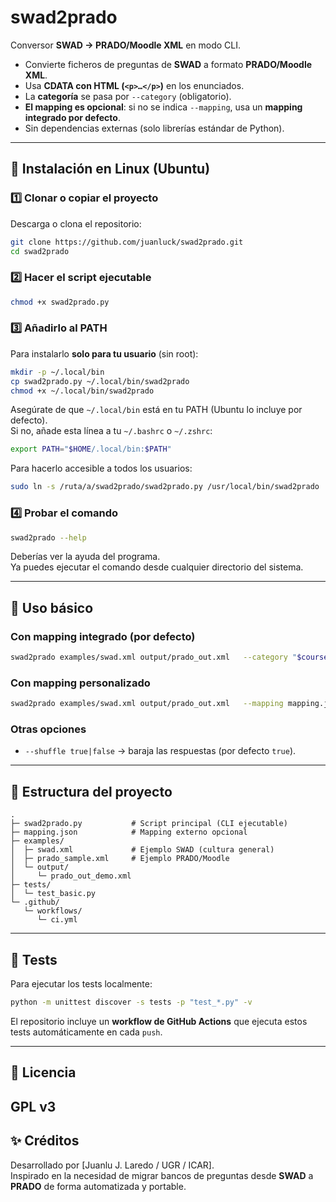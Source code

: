 # swad2prado

Conversor **SWAD → PRADO/Moodle XML** en modo CLI.

- Convierte ficheros de preguntas de **SWAD** a formato **PRADO/Moodle XML**.
- Usa **CDATA con HTML (`<p>…</p>`)** en los enunciados.
- La **categoría** se pasa por `--category` (obligatorio).
- **El mapping es opcional**: si no se indica `--mapping`, usa un **mapping integrado por defecto**.
- Sin dependencias externas (solo librerías estándar de Python).

---

## 🚀 Instalación en Linux (Ubuntu)

### 1️⃣ Clonar o copiar el proyecto
Descarga o clona el repositorio:
```bash
git clone https://github.com/juanluck/swad2prado.git
cd swad2prado
```

### 2️⃣ Hacer el script ejecutable
```bash
chmod +x swad2prado.py
```

### 3️⃣ Añadirlo al PATH
Para instalarlo **solo para tu usuario** (sin root):
```bash
mkdir -p ~/.local/bin
cp swad2prado.py ~/.local/bin/swad2prado
chmod +x ~/.local/bin/swad2prado
```

Asegúrate de que `~/.local/bin` está en tu PATH (Ubuntu lo incluye por defecto).  
Si no, añade esta línea a tu `~/.bashrc` o `~/.zshrc`:
```bash
export PATH="$HOME/.local/bin:$PATH"
```

Para hacerlo accesible a todos los usuarios:
```bash
sudo ln -s /ruta/a/swad2prado/swad2prado.py /usr/local/bin/swad2prado
```

### 4️⃣ Probar el comando
```bash
swad2prado --help
```

Deberías ver la ayuda del programa.  
Ya puedes ejecutar el comando desde cualquier directorio del sistema.

---

## 🧩 Uso básico

### Con mapping integrado (por defecto)
```bash
swad2prado examples/swad.xml output/prado_out.xml   --category "$course$/top/Banco importado desde SWAD"
```

### Con mapping personalizado
```bash
swad2prado examples/swad.xml output/prado_out.xml   --mapping mapping.json   --category "$course$/top/Tema 1"
```

### Otras opciones
- `--shuffle true|false` → baraja las respuestas (por defecto `true`).

---

## 🧠 Estructura del proyecto

```
.
├─ swad2prado.py           # Script principal (CLI ejecutable)
├─ mapping.json            # Mapping externo opcional
├─ examples/
│  ├─ swad.xml             # Ejemplo SWAD (cultura general)
│  ├─ prado_sample.xml     # Ejemplo PRADO/Moodle
│  └─ output/
│     └─ prado_out_demo.xml
├─ tests/
│  └─ test_basic.py
└─ .github/
   └─ workflows/
      └─ ci.yml
```

---

## 🧪 Tests

Para ejecutar los tests localmente:
```bash
python -m unittest discover -s tests -p "test_*.py" -v
```

El repositorio incluye un **workflow de GitHub Actions** que ejecuta estos tests automáticamente en cada `push`.

---

## 📜 Licencia
GPL v3
---

## ✨ Créditos
Desarrollado por [Juanlu J. Laredo / UGR / ICAR].  
Inspirado en la necesidad de migrar bancos de preguntas desde **SWAD** a **PRADO** de forma automatizada y portable.

